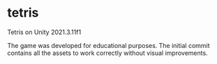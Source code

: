 # tetris
Tetris on Unity 2021.3.11f1

The game was developed for educational purposes. 
The initial commit contains all the assets to work correctly without visual improvements.
